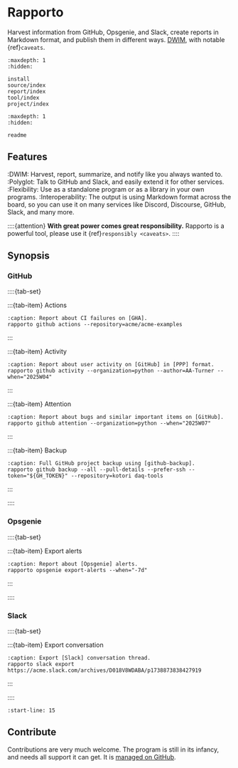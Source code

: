 # Rapporto

Harvest information from GitHub, Opsgenie, and Slack,
create reports in Markdown format, and publish them
in different ways. [DWIM], with notable {ref}`caveats`.

```{toctree}
:maxdepth: 1
:hidden:

install
source/index
report/index
tool/index
project/index
```

```{toctree}
:maxdepth: 1
:hidden:

readme
```


## Features

:DWIM:
    Harvest, report, summarize, and notify like you always wanted to.
:Polyglot:
    Talk to GitHub and Slack, and easily extend it for other services.
:Flexibility:
    Use as a standalone program or as a library in your own programs.
:Interoperability:
    The output is using Markdown format across the board, so you can
    use it on many services like Discord, Discourse, GitHub, Slack,
    and many more.

::::{attention}
**With great power comes great responsibility.**
Rapporto is a powerful tool, please use it
{ref}`responsibly <caveats>`.
::::

## Synopsis

### GitHub

::::{tab-set}

:::{tab-item} Actions
```{code-block} shell
:caption: Report about CI failures on [GHA].
rapporto github actions --repository=acme/acme-examples
```
:::

:::{tab-item} Activity
```{code-block} shell
:caption: Report about user activity on [GitHub] in [PPP] format.
rapporto github activity --organization=python --author=AA-Turner --when="2025W04"
```
:::

:::{tab-item} Attention
```{code-block} shell
:caption: Report about bugs and similar important items on [GitHub].
rapporto github attention --organization=python --when="2025W07"
```
:::

:::{tab-item} Backup
```{code-block} shell
:caption: Full GitHub project backup using [github-backup].
rapporto github backup --all --pull-details --prefer-ssh --token="${GH_TOKEN}" --repository=kotori daq-tools
```
:::

::::

### Opsgenie

::::{tab-set}

:::{tab-item} Export alerts
```{code-block} shell
:caption: Report about [Opsgenie] alerts.
rapporto opsgenie export-alerts --when="-7d"
```
:::

::::

### Slack

::::{tab-set}

:::{tab-item} Export conversation
```{code-block} shell
:caption: Export [Slack] conversation thread.
rapporto slack export https://acme.slack.com/archives/D018V8WDABA/p1738873838427919
```
:::

::::



```{include} readme.md
:start-line: 15
```

## Contribute

Contributions are very much welcome. The program is still in its infancy,
and needs all support it can get. It is [managed on GitHub].


[DWIM]: https://en.wikipedia.org/wiki/DWIM
[GHA]: https://github.com/features/actions
[GitHub]: https://en.wikipedia.org/wiki/GitHub
[github-backup]: https://pypi.org/project/github-backup/
[managed on GitHub]: https://github.com/tech-writing/rapporto
[Opsgenie]: https://www.atlassian.com/software/opsgenie
[PPP]: https://weekdone.com/resources/plans-progress-problems
[Slack]: https://en.wikipedia.org/wiki/Slack_(software)
